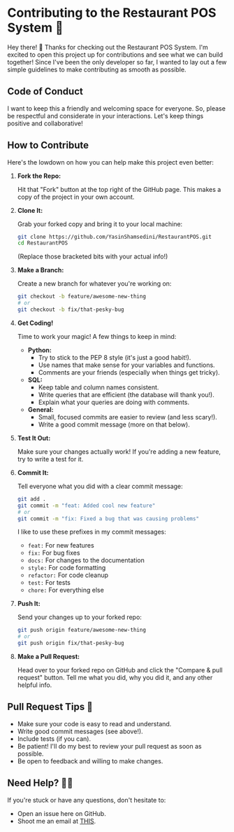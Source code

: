 # Contributing to the Restaurant POS System 🤝

Hey there! 👋 Thanks for checking out the Restaurant POS System. I'm excited to open this project up for contributions and see what we can build together! Since I've been the only developer so far, I wanted to lay out a few simple guidelines to make contributing as smooth as possible.

## Code of Conduct 

I want to keep this a friendly and welcoming space for everyone. So, please be respectful and considerate in your interactions. Let's keep things positive and collaborative!

## How to Contribute 

Here's the lowdown on how you can help make this project even better:

1.  **Fork the Repo:**

    Hit that "Fork" button at the top right of the GitHub page. This makes a copy of the project in your own account.

2.  **Clone It:**

    Grab your forked copy and bring it to your local machine:

    ```bash
    git clone https://github.com/YasinShamsedini/RestaurantPOS.git
    cd RestaurantPOS
    ```

    (Replace those bracketed bits with your actual info!)

3.  **Make a Branch:**

    Create a new branch for whatever you're working on:

    ```bash
    git checkout -b feature/awesome-new-thing
    # or
    git checkout -b fix/that-pesky-bug
    ```

4.  **Get Coding!**

    Time to work your magic! A few things to keep in mind:

    *   **Python:**
        *   Try to stick to the PEP 8 style (it's just a good habit!).
        *   Use names that make sense for your variables and functions.
        *   Comments are your friends (especially when things get tricky).
    *   **SQL:**
        *   Keep table and column names consistent.
        *   Write queries that are efficient (the database will thank you!).
        *   Explain what your queries are doing with comments.
    *   **General:**
        *   Small, focused commits are easier to review (and less scary!).
        *   Write a good commit message (more on that below).

5.  **Test It Out:**

    Make sure your changes actually work! If you're adding a new feature, try to write a test for it.

6.  **Commit It:**

    Tell everyone what you did with a clear commit message:

    ```bash
    git add .
    git commit -m "feat: Added cool new feature"
    # or
    git commit -m "fix: Fixed a bug that was causing problems"
    ```

    I like to use these prefixes in my commit messages:

    *   `feat:` For new features
    *   `fix:` For bug fixes
    *   `docs:` For changes to the documentation
    *   `style:` For code formatting
    *   `refactor:` For code cleanup
    *   `test:` For tests
    *   `chore:` For everything else

7.  **Push It:**

    Send your changes up to your forked repo:

    ```bash
    git push origin feature/awesome-new-thing
    # or
    git push origin fix/that-pesky-bug
    ```

8.  **Make a Pull Request:**

    Head over to your forked repo on GitHub and click the "Compare & pull request" button. Tell me what you did, why you did it, and any other helpful info.

## Pull Request Tips 🧐

*   Make sure your code is easy to read and understand.
*   Write good commit messages (see above!).
*   Include tests (if you can).
*   Be patient! I'll do my best to review your pull request as soon as possible.
*   Be open to feedback and willing to make changes.

## Need Help? 🙋‍♀

If you're stuck or have any questions, don't hesitate to:

*   Open an issue here on GitHub.
*   Shoot me an email at [THIS](yasin.shamsedini@gmail.com).

